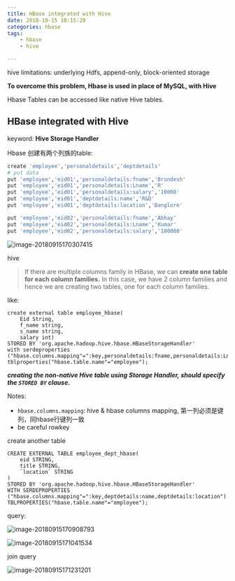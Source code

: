 ```yaml
---
title: HBase integrated with Hive
date: 2018-10-15 10:15:20
categories: hbase
tags:
	- hbase
	- hive

---
```


hive limitations:  underlying  Hdfs, append-only, block-oriented storage

**To overcome this problem, Hbase is used in place of MySQL, with Hive**

Hbase Tables can be accessed like native Hive tables.

<!-- more -->

## **HBase integrated with Hive**

keyword: **Hive Storage Handler**

Hbase 创建有两个列族的table:

```bash
create 'employee','personaldetails','deptdetails'
# put data
put 'employee','eid01','personaldetails:fname','Brundesh'
put 'employee','eid01','personaldetails:Lname','R'
put 'employee','eid01','personaldetails:salary','10000'
put 'employee','eid01','deptdetails:name','R&D'
put 'employee','eid01','deptdetails:location','Banglore'

put 'employee','eid02','personaldetails:fname','Abhay'
put 'employee','eid02','personaldetails:Lname','Kumar'
put 'employee','eid02','personaldetails:salary','100000'
```

![image-20180915170307415](https://ws2.sinaimg.cn/large/006tNbRwly1fvaci1t51lj30ur05v12l.jpg)

hive

> If there are multiple columns family in HBase, we can **create one table for each column families.** In this case, we have 2 column families and hence we are creating two tables, one for each column families.

like:



```mysql
create external table employee_hbase(
    Eid String, 
    f_name string, 
    s_name string, 
    salary int)
STORED BY 'org.apache.hadoop.hive.hbase.HBaseStorageHandler'
with serdeproperties ("hbase.columns.mapping"=":key,personaldetails:fname,personaldetails:Lname,personaldetails:salary")
tblproperties("hbase.table.name"="employee");
```

***creating the non-native Hive table using Storage Handler, should specify the `STORED BY` clause.***

Notes:

- `hbase.columns.mapping`: hive & hbase columns mapping, 第一列必须是键列，同hbase行键列一致
- be careful rowkey

create another table



```mysql
CREATE EXTERNAL TABLE employee_dept_hbase(
    eid STRING,
    title STRING,
    `location` STRING 
)
STORED BY 'org.apache.hadoop.hive.hbase.HBaseStorageHandler'
WITH SERDEPROPERTIES ("hbase.columns.mapping"=":key,deptdetails:name,deptdetails:location")
TBLPROPERTIES("hbase.table.name"="employee");
```

query:

![image-20180915170908793](https://ws3.sinaimg.cn/large/006tNbRwly1fvaci9pfo0j310509twf5.jpg)

![image-20180915171041534](https://ws2.sinaimg.cn/large/006tNbRwly1fvacih77i7j30za0983z2.jpg)

join query

![image-20180915171231201](https://ws1.sinaimg.cn/large/006tNbRwly1fvacilvbs0j30yv0ab754.jpg)